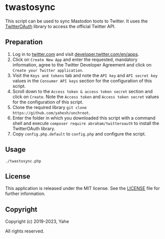 # twastosync

This script can be used to sync Mastodon toots to Twitter. It uses the [TwitterOAuth](https://twitteroauth.com/) library to access the official Twitter API.

## Preparation
1. Log in to [twitter.com](https://twitter.com/) and visit [developer.twitter.com/en/apps](https://developer.twitter.com/en/apps).
2. Click on `Create New App` and enter the requested, mandatory information, agree to the Twitter Developer Agreement and click on `Create your Twitter application`.
3. Visit the `Keys and tokens` tab and note the `API key` and `API secret key` values in the `Consumer API keys` section for the configuration of this script.
4. Scroll down to the `Access token & access token secret` section and click on `Create`. Note the `Access token` and `Access token secret` values for the configuration of this script.
5. Clone the required library `git clone https://github.com/yahesh/unchroot`.
6. Enter the folder in which you downloaded this script with a command shell and execute `composer require abraham/twitteroauth` to install the TwitterOAuth library.
7. Copy `config.php.default` to `config.php` and configure the script.

## Usage
```
./twastosync.php
```

## License
This application is released under the MIT license.
See the [LICENSE](LICENSE) file for further information.

## Copyright
Copyright (c) 2019-2023, Yahe

All rights reserved.
